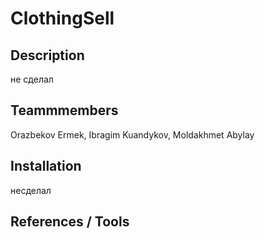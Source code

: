 # ClothingSell

## Description
не сделал

## Teammmembers
Orazbekov Ermek, Ibragim Kuandykov, Moldakhmet Abylay


## Installation
несделал

## References / Tools
